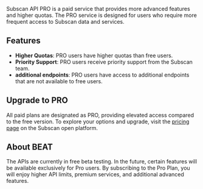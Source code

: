 
Subscan API PRO is a paid service that provides more advanced features and higher quotas. 
The PRO service is designed for users who require more frequent access to Subscan data and services.

## Features

- **Higher Quotas**: PRO users have higher quotas than free users.
- **Priority Support**: PRO users receive priority support from the Subscan team.
- **additional endpoints**: PRO users have access to additional endpoints that are not available to free users.


## Upgrade to PRO

All paid plans are designated as PRO, providing elevated access compared to the free version. To explore your options and upgrade, visit the [pricing page](https://pro.subscan.io/pricing) on the Subscan open platform.


## About BEAT

The APIs are currently in free beta testing. In the future, certain features will be available exclusively for Pro users. By subscribing to the Pro Plan, you will enjoy higher API limits, premium services, and additional advanced features.